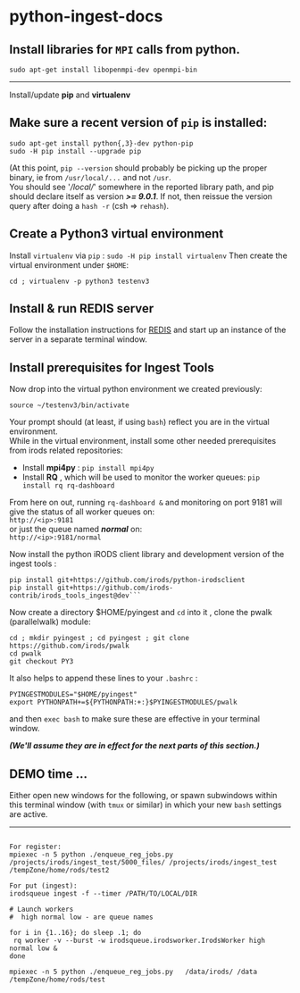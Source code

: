 # python-ingest-docs


## Install libraries for `MPI` calls from python.

```
sudo apt-get install libopenmpi-dev openmpi-bin
```

---

Install/update **pip** and **virtualenv**

##  Make sure a recent version of `pip` is installed:

```
sudo apt-get install python{,3}-dev python-pip
sudo -H pip install --upgrade pip
```

(At this point, `pip --version` should probably be picking up the proper binary, ie from `/usr/local/...` and not `/usr`.  
You should see '*/local/*' somewhere in the reported library path, and pip should declare itself as version ***>= 9.0.1***.  If not, then reissue the version query after doing a `hash -r` (csh => `rehash`).

## Create a Python3 virtual environment

Install `virtualenv` via `pip` :
`sudo -H pip install virtualenv`
Then create the virtual environment under `$HOME`:
```
cd ; virtualenv -p python3 testenv3
```

## Install & run REDIS server

Follow the installation instructions for [REDIS](https://redis.io/download) and start up an instance of the  server in a separate terminal window.


## Install prerequisites for Ingest Tools

Now drop into the virtual python environment we created previously:
```
source ~/testenv3/bin/activate
```

Your prompt should (at least, if using `bash`) reflect you are in the virtual environment.  
While in the virtual environment, install some other needed prerequisites from irods related repositories:

* Install **mpi4py** : `pip install mpi4py`
* Install **RQ** , which will be used to monitor the worker queues: `pip install rq rq-dashboard `

From here on out, running `rq-dashboard &` and monitoring on port 9181 will give the status of all worker queues on:  
  `http://<ip>:9181`  
or just the queue named ***normal*** on:  
  `http://<ip>:9181/normal`  

Now install the python iRODS client library and development version of the ingest tools :

```
pip install git+https://github.com/irods/python-irodsclient
pip install git+https://github.com/irods-contrib/irods_tools_ingest@dev```
```

Now create a directory $HOME/pyingest and `cd` into it , clone the pwalk (parallelwalk) module:  
```
cd ; mkdir pyingest ; cd pyingest ; git clone https://github.com/irods/pwalk
cd pwalk
git checkout PY3 
```

It also helps to append these lines to your `.bashrc` :  
```
PYINGESTMODULES="$HOME/pyingest"
export PYTHONPATH+=${PYTHONPATH:+:}$PYINGESTMODULES/pwalk
```  
and then `exec bash` to make sure these are effective in your terminal window.  

***(We'll assume they are in effect for the next parts of this section.)***

## DEMO time ...

Either open new windows for the following, or spawn subwindows within this terminal window (with `tmux` or similar) in which your new `bash` settings are active.


---

 ```

For register:
mpiexec -n 5 python ./enqueue_reg_jobs.py /projects/irods/ingest_test/5000_files/ /projects/irods/ingest_test /tempZone/home/rods/test2

For put (ingest):
irodsqueue ingest -f --timer /PATH/TO/LOCAL/DIR

# Launch workers
#  high normal low - are queue names

for i in {1..16}; do sleep .1; do
  rq worker -v --burst -w irodsqueue.irodsworker.IrodsWorker high normal low & 
done 

mpiexec -n 5 python ./enqueue_reg_jobs.py   /data/irods/ /data /tempZone/home/rods/test

 ```
 
